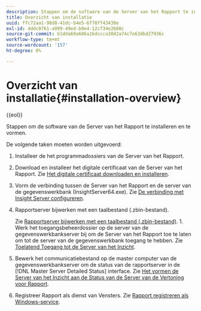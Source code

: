 ```yaml
---
description: Stappen om de software van de Server van het Rapport te installeren en te vormen.
title: Overzicht van installatie
uuid: ffc72aa1-98d8-41dc-b4e5-6f70ff43430e
exl-id: 4ddc0761-a999-49ed-b0e4-12cf34e2688c
source-git-commit: b1dda69a606a16dccca30d2a74c7e63dbd27936c
workflow-type: tm+mt
source-wordcount: '157'
ht-degree: 0%

---
```


# Overzicht van installatie{#installation-overview}

{{eol}}

Stappen om de software van de Server van het Rapport te installeren en te vormen.

De volgende taken moeten worden uitgevoerd:

1. Installeer de het programmadossiers van de Server van het Rapport.
1. Download en installeer het digitale certificaat van de Server van het Rapport. Zie [Het digitale certificaat downloaden en installeren](../../../home/c-rpt-oview/c-inst-rpt/c-install-dig-cert/c-install-dig-cert.md#concept-5a61fc67df3643598c7c403962075f76).
1. Vorm de verbinding tussen de Server van het Rapport en de server van de gegevenswerkbank (InsightServer64.exe). Zie [De verbinding met Insight Server configureren](../../../home/c-rpt-oview/c-inst-rpt/t-config-conn-ins-svr.md#task-a3ca949c43244782b658fb4437fd724c).
1. Rapportserver bijwerken met een taalbestand (.zbin-bestand).

   Zie [Rapportserver bijwerken met een taalbestand (.zbin-bestand)](../../../home/c-rpt-oview/c-inst-rpt/c-zbin-file-update.md#concept-5637a8f52b7643759e423c2068b4126b). 1. Werk het toegangsbeheerdossier op de server van de gegevenswerkbankserver bij om de Server van het Rapport toe te laten om tot de server van de gegevenswerkbank toegang te hebben. Zie [Toelatend Toegang tot de Server van het Inzicht](../../../home/c-rpt-oview/c-inst-rpt/t-en-acc-ins-svr.md#task-e7b95cf9cb194842ad72fa534c56c3cc).
1. Bewerk het communicatiebestand op de master computer van de gegevenswerkbankserver om de status van de rapportserver in de [!DNL Master Server Detailed Status] interface. Zie [Het vormen de Server van het Inzicht aan de Status van de Server van de Vertoning voor Rapport](../../../home/c-rpt-oview/c-inst-rpt/t-display-svr-st-rpt.md#task-a14d096f85924d9b93eef950591f93a8).
1. Registreer Rapport als dienst van Vensters. Zie [Rapport registreren als Windows-service](../../../home/c-rpt-oview/c-inst-rpt/t-reg-rpt-win-svc.md#task-a8762d7818ed4cfd87e616db6a68b3a6).
